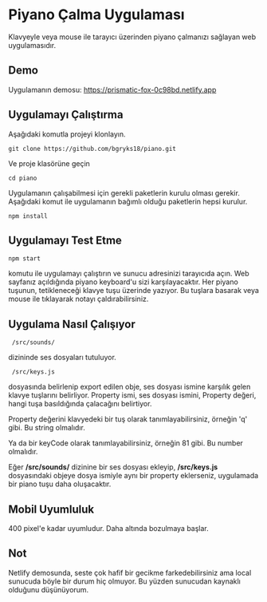 # Piyano Çalma Uygulaması

Klavyeyle veya mouse ile tarayıcı üzerinden piyano çalmanızı sağlayan web uygulamasıdır.

## Demo

Uygulamanın demosu:
https://prismatic-fox-0c98bd.netlify.app

## Uygulamayı Çalıştırma

Aşağıdaki komutla projeyi klonlayın.

    git clone https://github.com/bgryks18/piano.git

Ve proje klasörüne geçin

    cd piano

Uygulamanın çalışabilmesi için gerekli paketlerin kurulu olması gerekir.
Aşağıdaki komut ile uygulamanın bağımlı olduğu paketlerin hepsi kurulur.

    npm install

## Uygulamayı Test Etme

    npm start

komutu ile uygulamayı çalıştırın ve sunucu adresinizi tarayıcıda açın.
Web sayfanız açıldığında piyano keyboard'u sizi karşılayacaktır. Her piyano tuşunun, tetikleneceği klavye tuşu üzerinde yazıyor. Bu tuşlara basarak veya mouse ile tıklayarak notayı çaldırabilirsiniz.

## Uygulama Nasıl Çalışıyor

     /src/sounds/

dizininde ses dosyaları tutuluyor.

     /src/keys.js

dosyasında belirlenip export edilen obje, ses dosyası ismine karşılık gelen klavye tuşlarını belirliyor.
Property ismi, ses dosyası ismini,
Property değeri, hangi tuşa basıldığında çalacağını belirtiyor.

Property değerini klavyedeki bir tuş olarak tanımlayabilirsiniz, örneğin 'q' gibi. Bu string olmalıdır.

Ya da bir keyCode olarak tanımlayabilirsiniz, örneğin 81 gibi. Bu number olmalıdır.

Eğer **/src/sounds/** dizinine bir ses dosyası ekleyip, **/src/keys.js** dosyasındaki objeye dosya ismiyle aynı bir property eklerseniz, uygulamada bir piano tuşu daha oluşacaktır.

## Mobil Uyumluluk

400 pixel'e kadar uyumludur. Daha altında bozulmaya başlar.

## Not

Netlify demosunda, seste çok hafif bir gecikme farkedebilirsiniz ama local sunucuda böyle bir durum hiç olmuyor. Bu yüzden sunucudan kaynaklı olduğunu düşünüyorum.

